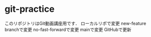 # git-practice
このリポジトリはGit動画講座用です．
ローカルリポで変更
new-feature branchで変更
no-fast-forwardで変更
mainで変更
GitHubで更新
